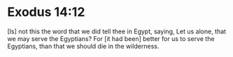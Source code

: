 # Exodus 14:12

[Is] not this the word that we did tell thee in Egypt, saying, Let us alone, that we may serve the Egyptians? For [it had been] better for us to serve the Egyptians, than that we should die in the wilderness.
